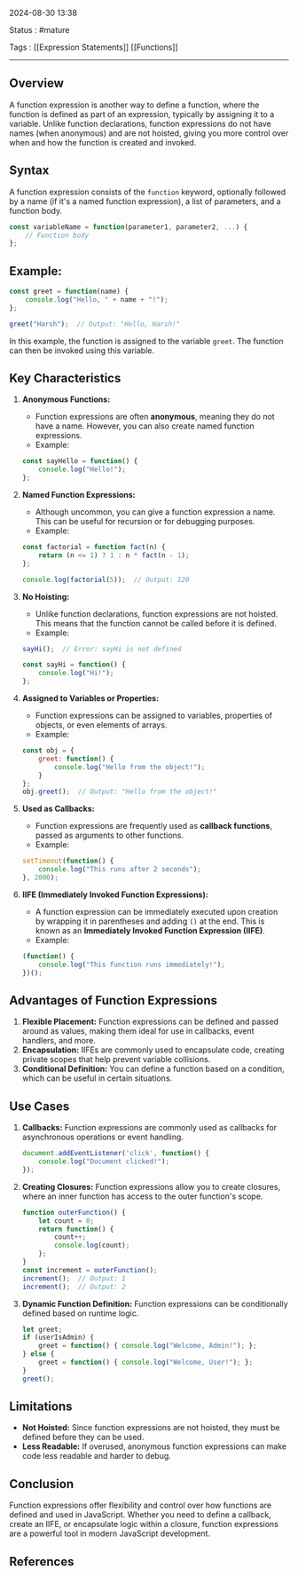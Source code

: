 2024-08-30 13:38

Status : #mature 

Tags : [[Expression Statements]] [[Functions]]

---
## Overview
A function expression is another way to define a function, where the function is defined as part of an expression, typically by assigning it to a variable. Unlike function declarations, function expressions do not have names (when anonymous) and are not hoisted, giving you more control over when and how the function is created and invoked.

## Syntax
A function expression consists of the `function` keyword, optionally followed by a name (if it's a named function expression), a list of parameters, and a function body.

```javascript
const variableName = function(parameter1, parameter2, ...) {
    // Function body
};
```

## Example:
```javascript
const greet = function(name) {
    console.log("Hello, " + name + "!");
};

greet("Harsh");  // Output: "Hello, Harsh!"
```
In this example, the function is assigned to the variable `greet`. The function can then be invoked using this variable.

## Key Characteristics
1. **Anonymous Functions:**
   - Function expressions are often **anonymous**, meaning they do not have a name. However, you can also create named function expressions.
   - Example:
   ```javascript
   const sayHello = function() {
       console.log("Hello!");
   };
   ```

2. **Named Function Expressions:**
   - Although uncommon, you can give a function expression a name. This can be useful for recursion or for debugging purposes.
   - Example:
   ```javascript
   const factorial = function fact(n) {
       return (n <= 1) ? 1 : n * fact(n - 1);
   };

   console.log(factorial(5));  // Output: 120
   ```

3. **No Hoisting:**
   - Unlike function declarations, function expressions are not hoisted. This means that the function cannot be called before it is defined.
   - Example:
   ```javascript
   sayHi();  // Error: sayHi is not defined

   const sayHi = function() {
       console.log("Hi!");
   };
   ```

4. **Assigned to Variables or Properties:**
   - Function expressions can be assigned to variables, properties of objects, or even elements of arrays.
   - Example:
   ```javascript
   const obj = {
       greet: function() {
           console.log("Hello from the object!");
       }
   };
   obj.greet();  // Output: "Hello from the object!"
   ```

5. **Used as Callbacks:**
   - Function expressions are frequently used as **callback functions**, passed as arguments to other functions.
   - Example:
   ```javascript
   setTimeout(function() {
       console.log("This runs after 2 seconds");
   }, 2000);
   ```

6. **IIFE (Immediately Invoked Function Expressions):**
   - A function expression can be immediately executed upon creation by wrapping it in parentheses and adding `()` at the end. This is known as an **Immediately Invoked Function Expression (IIFE)**.
   - Example:
   ```javascript
   (function() {
       console.log("This function runs immediately!");
   })();
   ```

## Advantages of Function Expressions
1. **Flexible Placement:** Function expressions can be defined and passed around as values, making them ideal for use in callbacks, event handlers, and more.
2. **Encapsulation:** IIFEs are commonly used to encapsulate code, creating private scopes that help prevent variable collisions.
3. **Conditional Definition:** You can define a function based on a condition, which can be useful in certain situations.

## Use Cases
1. **Callbacks:**
   Function expressions are commonly used as callbacks for asynchronous operations or event handling.
   ```javascript
   document.addEventListener('click', function() {
       console.log("Document clicked!");
   });
   ```

2. **Creating Closures:**
   Function expressions allow you to create closures, where an inner function has access to the outer function's scope.
   ```javascript
   function outerFunction() {
       let count = 0;
       return function() {
           count++;
           console.log(count);
       };
   }
   const increment = outerFunction();
   increment();  // Output: 1
   increment();  // Output: 2
   ```

3. **Dynamic Function Definition:**
   Function expressions can be conditionally defined based on runtime logic.
   ```javascript
   let greet;
   if (userIsAdmin) {
       greet = function() { console.log("Welcome, Admin!"); };
   } else {
       greet = function() { console.log("Welcome, User!"); };
   }
   greet();
   ```

## Limitations
- **Not Hoisted:** Since function expressions are not hoisted, they must be defined before they can be used.
- **Less Readable:** If overused, anonymous function expressions can make code less readable and harder to debug.

## Conclusion
Function expressions offer flexibility and control over how functions are defined and used in JavaScript. Whether you need to define a callback, create an IIFE, or encapsulate logic within a closure, function expressions are a powerful tool in modern JavaScript development.

## **References** 

